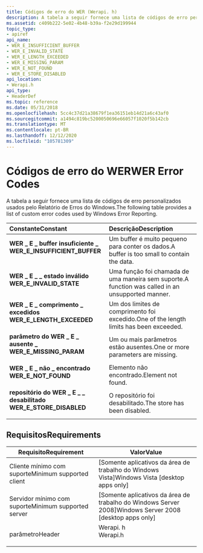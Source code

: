 ```yaml
---
title: Códigos de erro do WER (Werapi. h)
description: A tabela a seguir fornece uma lista de códigos de erro personalizados usados pelo Relatório de Erros do Windows.
ms.assetid: c409b222-5e02-4b48-b39a-f2e29d199944
topic_type:
- apiref
api_name:
- WER_E_INSUFFICIENT_BUFFER
- WER_E_INVALID_STATE
- WER_E_LENGTH_EXCEEDED
- WER_E_MISSING_PARAM
- WER_E_NOT_FOUND
- WER_E_STORE_DISABLED
api_location:
- Werapi.h
api_type:
- HeaderDef
ms.topic: reference
ms.date: 05/31/2018
ms.openlocfilehash: 5cc4c37d21a38679f1ea36151eb14d21a6c43af0
ms.sourcegitcommit: a1494c819bc5200050696e66057f1020f5b142cb
ms.translationtype: MT
ms.contentlocale: pt-BR
ms.lasthandoff: 12/12/2020
ms.locfileid: "105781309"
---
```

# <a name="wer-error-codes"></a><span data-ttu-id="8ecdf-103">Códigos de erro do WER</span><span class="sxs-lookup"><span data-stu-id="8ecdf-103">WER Error Codes</span></span>

<span data-ttu-id="8ecdf-104">A tabela a seguir fornece uma lista de códigos de erro personalizados usados pelo Relatório de Erros do Windows.</span><span class="sxs-lookup"><span data-stu-id="8ecdf-104">The following table provides a list of custom error codes used by Windows Error Reporting.</span></span>



| <span data-ttu-id="8ecdf-105">Constante</span><span class="sxs-lookup"><span data-stu-id="8ecdf-105">Constant</span></span>                                                                                                                                                                                            | <span data-ttu-id="8ecdf-106">Descrição</span><span class="sxs-lookup"><span data-stu-id="8ecdf-106">Description</span></span>                                                |
|:----------------------------------------------------------------------------------------------------------------------------------------------------------------------------------------------------|:-----------------------------------------------------------|
| <span id="WER_E_INSUFFICIENT_BUFFER"></span><span id="wer_e_insufficient_buffer"></span><dl> <span data-ttu-id="8ecdf-107"><dt>**WER \_ E \_ buffer insuficiente \_**</dt></span><span class="sxs-lookup"><span data-stu-id="8ecdf-107"><dt>**WER\_E\_INSUFFICIENT\_BUFFER**</dt></span></span> </dl> | <span data-ttu-id="8ecdf-108">Um buffer é muito pequeno para conter os dados.</span><span class="sxs-lookup"><span data-stu-id="8ecdf-108">A buffer is too small to contain the data.</span></span><br/>      |
| <span id="WER_E_INVALID_STATE"></span><span id="wer_e_invalid_state"></span><dl> <span data-ttu-id="8ecdf-109"><dt>**WER \_ E \_ \_ estado inválido**</dt></span><span class="sxs-lookup"><span data-stu-id="8ecdf-109"><dt>**WER\_E\_INVALID\_STATE**</dt></span></span> </dl>                   | <span data-ttu-id="8ecdf-110">Uma função foi chamada de uma maneira sem suporte.</span><span class="sxs-lookup"><span data-stu-id="8ecdf-110">A function was called in an unsupported manner.</span></span><br/> |
| <span id="WER_E_LENGTH_EXCEEDED"></span><span id="wer_e_length_exceeded"></span><dl> <span data-ttu-id="8ecdf-111"><dt>**WER \_ E \_ comprimento \_ excedidos**</dt></span><span class="sxs-lookup"><span data-stu-id="8ecdf-111"><dt>**WER\_E\_LENGTH\_EXCEEDED**</dt></span></span> </dl>             | <span data-ttu-id="8ecdf-112">Um dos limites de comprimento foi excedido.</span><span class="sxs-lookup"><span data-stu-id="8ecdf-112">One of the length limits has been exceeded.</span></span><br/>     |
| <span id="WER_E_MISSING_PARAM"></span><span id="wer_e_missing_param"></span><dl> <span data-ttu-id="8ecdf-113"><dt>**parâmetro do WER \_ E \_ ausente \_**</dt></span><span class="sxs-lookup"><span data-stu-id="8ecdf-113"><dt>**WER\_E\_MISSING\_PARAM**</dt></span></span> </dl>                   | <span data-ttu-id="8ecdf-114">Um ou mais parâmetros estão ausentes.</span><span class="sxs-lookup"><span data-stu-id="8ecdf-114">One or more parameters are missing.</span></span><br/>             |
| <span id="WER_E_NOT_FOUND"></span><span id="wer_e_not_found"></span><dl> <span data-ttu-id="8ecdf-115"><dt>**WER \_ E \_ não \_ encontrado**</dt></span><span class="sxs-lookup"><span data-stu-id="8ecdf-115"><dt>**WER\_E\_NOT\_FOUND**</dt></span></span> </dl>                               | <span data-ttu-id="8ecdf-116">Elemento não encontrado.</span><span class="sxs-lookup"><span data-stu-id="8ecdf-116">Element not found.</span></span><br/>                              |
| <span id="WER_E_STORE_DISABLED"></span><span id="wer_e_store_disabled"></span><dl> <span data-ttu-id="8ecdf-117"><dt>**repositório do WER \_ E \_ \_ desabilitado**</dt></span><span class="sxs-lookup"><span data-stu-id="8ecdf-117"><dt>**WER\_E\_STORE\_DISABLED**</dt></span></span> </dl>                | <span data-ttu-id="8ecdf-118">O repositório foi desabilitado.</span><span class="sxs-lookup"><span data-stu-id="8ecdf-118">The store has been disabled.</span></span><br/>                    |



## <a name="requirements"></a><span data-ttu-id="8ecdf-119">Requisitos</span><span class="sxs-lookup"><span data-stu-id="8ecdf-119">Requirements</span></span>



| <span data-ttu-id="8ecdf-120">Requisito</span><span class="sxs-lookup"><span data-stu-id="8ecdf-120">Requirement</span></span> | <span data-ttu-id="8ecdf-121">Valor</span><span class="sxs-lookup"><span data-stu-id="8ecdf-121">Value</span></span> |
|-------------------------------------|-------------------------------------------------------------------------------------|
| <span data-ttu-id="8ecdf-122">Cliente mínimo com suporte</span><span class="sxs-lookup"><span data-stu-id="8ecdf-122">Minimum supported client</span></span><br/> | <span data-ttu-id="8ecdf-123">\[Somente aplicativos da área de trabalho do Windows Vista\]</span><span class="sxs-lookup"><span data-stu-id="8ecdf-123">Windows Vista \[desktop apps only\]</span></span><br/>                                      |
| <span data-ttu-id="8ecdf-124">Servidor mínimo com suporte</span><span class="sxs-lookup"><span data-stu-id="8ecdf-124">Minimum supported server</span></span><br/> | <span data-ttu-id="8ecdf-125">\[Somente aplicativos da área de trabalho do Windows Server 2008\]</span><span class="sxs-lookup"><span data-stu-id="8ecdf-125">Windows Server 2008 \[desktop apps only\]</span></span><br/>                                |
| <span data-ttu-id="8ecdf-126">parâmetro</span><span class="sxs-lookup"><span data-stu-id="8ecdf-126">Header</span></span><br/>                   | <dl> <span data-ttu-id="8ecdf-127"><dt>Werapi. h</dt></span><span class="sxs-lookup"><span data-stu-id="8ecdf-127"><dt>Werapi.h</dt></span></span> </dl> |



 

 





